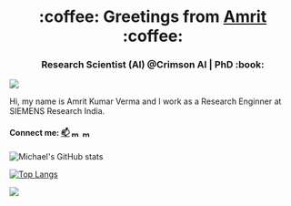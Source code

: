 
<h1 align="center">:coffee: Greetings from <a href="https://amritkv.github.io/">Amrit</a> :coffee:</h1>
<h3 align="center">Research Scientist (AI) @Crimson AI | PhD :book:</h3> 

![](https://komarev.com/ghpvc/?username=masonreznov&style=flat&label=VISITS)

Hi, my name is Amrit Kumar Verma and I work as a Research Enginner at SIEMENS Research India.

#### Connect me:  [📫](mailto:salam_rs@cse.nits.ac.in)  <a href="https://www.linkedin.com/in/amritkumarverma/" target="blank"><img align="center" src="https://raw.githubusercontent.com/rahuldkjain/github-profile-readme-generator/master/src/images/icons/Social/linked-in-alt.svg" alt="michael-salam" height="12" width="16" /></a> <a href="https://twitter.com/michael_salam_" target="blank"><img align="center" src="https://raw.githubusercontent.com/rahuldkjain/github-profile-readme-generator/master/src/images/icons/Social/twitter.svg" alt="michael_salam_" height="12" width="16" /></a>


![Michael's GitHub stats](https://github-readme-stats.vercel.app/api?username=amritkv&show_icons=true&theme=dark&count_private=true)

[![Top Langs](https://github-readme-stats.vercel.app/api/top-langs/?username=amritkv&layout=compact&theme=dark)](https://amritkv.github.io/)

![](https://github-readme-streak-stats.herokuapp.com/?user=amritkv&theme=dark)
